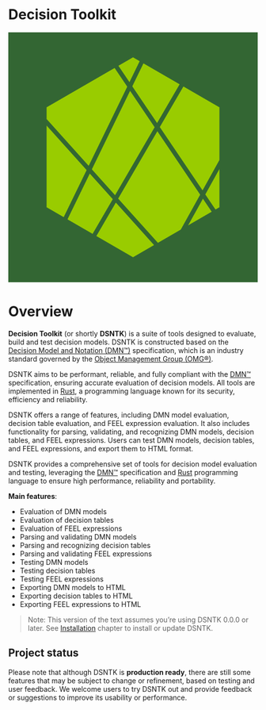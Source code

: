 # Decision Toolkit

![dsntk-logo](dsntk-logo.svg)

# Overview

**Decision Toolkit** (or shortly **DSNTK**) is a suite of tools designed to evaluate, build and test decision models.
DSNTK is constructed based on the [Decision Model and Notation (DMN™)](https://www.omg.org/dmn/) specification,
which is an industry standard governed by the [Object Management Group (OMG®)](https://www.omg.org/).

DSNTK aims to be performant, reliable, and fully compliant with the [DMN™](https://www.omg.org/spec/DMN) specification,
ensuring accurate evaluation of decision models. All tools are implemented in [Rust](https://www.rust-lang.org/),
a programming language known for its security, efficiency and reliability.

DSNTK offers a range of features, including DMN model evaluation, decision table evaluation, and FEEL expression evaluation.
It also includes functionality for parsing, validating, and recognizing DMN models, decision tables, and FEEL expressions.
Users can test DMN models, decision tables, and FEEL expressions, and export them to HTML format.

DSNTK provides a comprehensive set of tools for decision model evaluation and testing,
leveraging the [DMN™](https://www.omg.org/spec/DMN) specification and [Rust](https://www.rust-lang.org/) programming language
to ensure high performance, reliability and portability.

**Main features**:
- Evaluation of DMN models
- Evaluation of decision tables
- Evaluation of FEEL expressions
- Parsing and validating DMN models
- Parsing and recognizing decision tables
- Parsing and validating FEEL expressions
- Testing DMN models
- Testing decision tables
- Testing FEEL expressions
- Exporting DMN models to HTML
- Exporting decision tables to HTML
- Exporting FEEL expressions to HTML

> Note: This version of the text assumes you’re using DSNTK 0.0.0 or later.
> See [Installation](user-guide/installation.md) chapter to install or update DSNTK.

## Project status

Please note that although DSNTK is **production ready**, there are still some features 
that may be subject to change or refinement, based on testing and user feedback.
We welcome users to try DSNTK out and provide feedback or suggestions
to improve its usability or performance.
